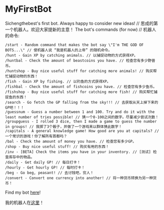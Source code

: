 # MyFirstBot

Sichengthebest's first bot. Always happy to consider new ideas! // 思成的第一个机器人。欢迎大家提新的主意！
The bot's commands (for now) // 机器人的命令:
```
/start - Random command that makes the bot say \"I'm THE GOD OF BOTS...\" // 使机器人说 “我是机器人的上帝” 的随机命令。
/hunt - Gain XP by catching animals. // 以捕捉动物的方式获得XP。
/huntbal - Check the amount of beastcoins you have. // 检查您有多少野兽币。
/huntshop - Buy nice useful stuff for catching more animals! // 购买帮忙捕捉动物的东西！
/fish - Gain XP by fishing. // 以钓鱼的方式获得XP。
/fishbal - Check the amount of fishcoins you have. // 检查您有多少鱼币。
/fishshop - Buy nice useful stuff for catching more fish! // 购买帮忙捕捉鱼的东西！
/search - Go fetch the GP falling from the sky!!! // 去获取从天上掉下来的GP吧！！！
/guessnum - Guess a number between 1 and 100. Try and do it with the least number of tries possible! // 猜一个0-100之间的数字。尽量减少尝试次数！
/groupguess - I rolled 3 dice, then I made a game to guess the number in groups! // 我掷了3个骰子，并做了一个游戏来以群体猜此数字！
/capitals - A general knowledge game! How good are you at capitals? // 一个常识的游戏！你了解所有首都吗？
/bal - Check the amount of money you have. // 检查您有多少GP。
/shop - Buy nice useful stuff! // 购买有用的东西！
/inv - [BETA] Check the items you have in your inventory. // [测试] 检查库存中的物品。
/daily - Get daily GP! // 每日打卡！
/hourly - Get hourly GP! // 每时打卡！
/beg - Go beg, peasant! // 去讨钱吧，穷人！
/convert - Convert one currency into another! // 将一种货币转换为另一种货币！
```

Find my bot [here](https://t.me/SichengsGodBot)!

我的机器人在[这里](https://t.me/SichengsGodBot!)！
